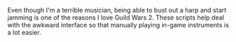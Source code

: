 Even though I'm a terrible musician, being able to bust out a harp and start jamming is one of the reasons I love Guild Wars 2. These scripts help deal with the awkward interface so that manually playing in-game instruments is a lot easier.